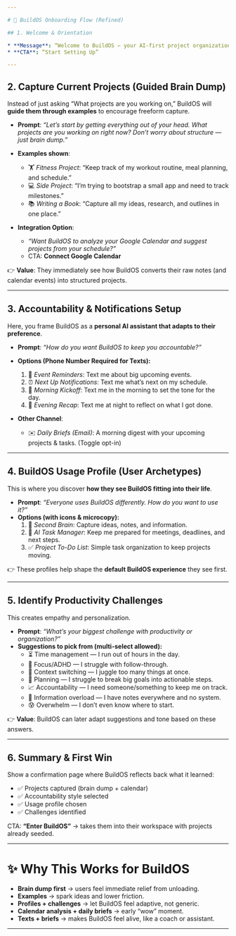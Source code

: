 ```yaml
---

# 🚀 BuildOS Onboarding Flow (Refined)

## 1. Welcome & Orientation

* **Message**: “Welcome to BuildOS — your AI-first project organization tool. Let’s set you up so BuildOS works the way *you* want.”
* **CTA**: “Start Setting Up”

---
```


## 2. Capture Current Projects (Guided Brain Dump)

Instead of just asking “What projects are you working on,” BuildOS will **guide them through examples** to encourage freeform capture.

- **Prompt**: _“Let’s start by getting everything out of your head. What projects are you working on right now? Don’t worry about structure — just brain dump.”_

- **Examples shown**:
  - 🏋️ _Fitness Project_: “Keep track of my workout routine, meal planning, and schedule.”
  - 💻 _Side Project_: “I’m trying to bootstrap a small app and need to track milestones.”
  - 📚 _Writing a Book_: “Capture all my ideas, research, and outlines in one place.”

- **Integration Option**:
  - _“Want BuildOS to analyze your Google Calendar and suggest projects from your schedule?”_
  - CTA: **Connect Google Calendar**

👉 **Value**: They immediately see how BuildOS converts their raw notes (and calendar events) into structured projects.

---

## 3. Accountability & Notifications Setup

Here, you frame BuildOS as a **personal AI assistant that adapts to their preference**.

- **Prompt**: _“How do you want BuildOS to keep you accountable?”_
- **Options (Phone Number Required for Texts):**
  1. 📅 _Event Reminders_: Text me about big upcoming events.
  2. ⏰ _Next Up Notifications_: Text me what’s next on my schedule.
  3. 🌅 _Morning Kickoff_: Text me in the morning to set the tone for the day.
  4. 🌙 _Evening Recap_: Text me at night to reflect on what I got done.

- **Other Channel**:
  - ✉️ _Daily Briefs (Email)_: A morning digest with your upcoming projects & tasks. (Toggle opt-in)

---

## 4. BuildOS Usage Profile (User Archetypes)

This is where you discover **how they see BuildOS fitting into their life**.

- **Prompt**: _“Everyone uses BuildOS differently. How do you want to use it?”_
- **Options (with icons & microcopy):**
  1. 🧠 _Second Brain_: Capture ideas, notes, and information.
  2. 🤖 _AI Task Manager_: Keep me prepared for meetings, deadlines, and next steps.
  3. ✅ _Project To-Do List_: Simple task organization to keep projects moving.

👉 These profiles help shape the **default BuildOS experience** they see first.

---

## 5. Identify Productivity Challenges

This creates empathy and personalization.

- **Prompt**: _“What’s your biggest challenge with productivity or organization?”_
- **Suggestions to pick from (multi-select allowed):**
  - ⏳ Time management — I run out of hours in the day.
  - 🧩 Focus/ADHD — I struggle with follow-through.
  - 🔀 Context switching — I juggle too many things at once.
  - 📅 Planning — I struggle to break big goals into actionable steps.
  - 📈 Accountability — I need someone/something to keep me on track.
  - 📝 Information overload — I have notes everywhere and no system.
  - 😰 Overwhelm — I don’t even know where to start.

👉 **Value**: BuildOS can later adapt suggestions and tone based on these answers.

---

## 6. Summary & First Win

Show a confirmation page where BuildOS reflects back what it learned:

- ✅ Projects captured (brain dump + calendar)
- ✅ Accountability style selected
- ✅ Usage profile chosen
- ✅ Challenges identified

CTA: **“Enter BuildOS”** → takes them into their workspace with projects already seeded.

---

# ✨ Why This Works for BuildOS

- **Brain dump first** → users feel immediate relief from unloading.
- **Examples** → spark ideas and lower friction.
- **Profiles + challenges** → let BuildOS feel adaptive, not generic.
- **Calendar analysis + daily briefs** → early “wow” moment.
- **Texts + briefs** → makes BuildOS feel alive, like a coach or assistant.

---
